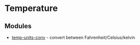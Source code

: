 # Temperature

## Modules

* [temp-units-conv](https://www.npmjs.com/package/temp-units-conv) - convert between Fahrenheit/Celsius/kelvin
